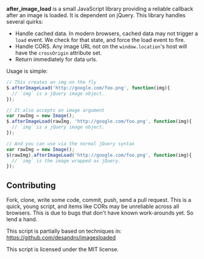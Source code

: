 **after_image_load** is a small JavaScript library providing a reliable
callback after an image is loaded. It is dependent on jQuery. This library
handles several quirks:

* Handle cached data. In modern browsers, cached data may not trigger a
`load` event. We check for that state, and force the load event to fire.
* Handle CORS. Any image URL not on the `window.location`'s host will
have the `crossOrigin` attribute set.
* Return immediately for data urls.

Usage is simple:

``` javascript
// This creates an img on the fly
$.afterImageLoad('http://google.com/foo.png', function(img){
  // `img` is a jQuery image object.
});

// It also accepts an image argument
var rawImg = new Image();
$.afterImageLoad(rawImg, 'http://google.com/foo.png', function(img){
  // `img` is a jQuery image object.
});

// And you can use via the normal jQuery syntax
var rawImg = new Image();
$(rawImg).afterImageLoad('http://google.com/foo.png', function(img){
  // `img` is the image wrapped as jQuery.
});
```

Contributing
------------

Fork, clone, write some code, commit, push, send a pull request. This is
a quick, young script, and items like CORs may be unreliable across all
browsers. This is due to bugs that don't have known work-arounds yet. So
lend a hand.

This script is partially based on techniques in: https://github.com/desandro/imagesloaded

This script is licensed under the MIT license.
